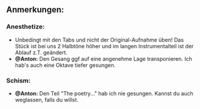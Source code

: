 ## Anmerkungen:

### Anesthetize: 
* Unbedingt mit den Tabs und nicht der Original-Aufnahme üben! Das Stück ist bei uns 2 Halbtöne höher und im langen Instrumentalteil ist der Ablauf z.T. geändert.
* **@Anton:** Den Gesang ggf auf eine angenehme Lage transponieren. Ich hab's auch eine Oktave tiefer gesungen.

### Schism: 
* **@Anton:** Den Teil "The poetry..." hab ich nie gesungen. Kannst du auch weglassen, falls du willst.
